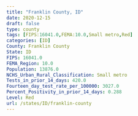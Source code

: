 ```yaml
---
title: "Franklin County, ID"
date: 2020-12-15
draft: false
type: county
tags: [FIPS:16041.0,FEMA:10.0,Small metro,Red]
categories: [ID]
County: Franklin County
State: ID
FIPS: 16041.0
FEMA_Region: 10.0
Population: 13876.0
NCHS_Urban_Rural_Classification: Small metro
Tests_in_prior_14_days: 420.0
Fourteen_day_test_rate_per_100000: 3027.0
Percent_Positivity_in_prior_14_days: 0.288
Level: Red
url: /states/ID/franklin-county
---
```



